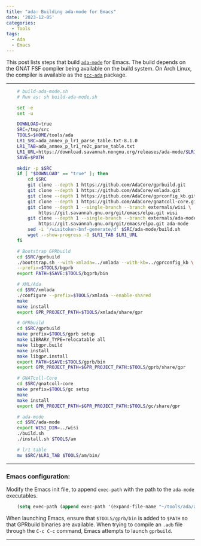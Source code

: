 ```yaml
---
title: "ada: Building ada-mode for Emacs"
date: '2023-12-05'
categories:
  - Tools
tags:
  - Ada
  - Emacs
---
```


This post lists steps that build
[`ada-mode`](https://elpa.gnu.org/packages/ada-mode.html) for Emacs. The build
depends on the GNAT FSF compiler being available on the build system. On
Arch Linux, the compiler is available as the
[`gcc-ada`](https://wiki.archlinux.org/title/Ada) package.

---
``` bash
    # build-ada-mode.sh
    # Run as: sh build-ada-mode.sh

    set -e
    set -u

    DOWNLOAD=true
    SRC=/tmp/src
    TOOLS=$HOME/tools/ada
    LR1_SRC=ada_annex_p_lr1_parse_table.txt-8.1.0
    LR1_TAB=ada_annex_p_lr1_re2c_parse_table.txt
    LR1_URL=https://download.savannah.nongnu.org/releases/ada-mode/$LR1_SRC
    SAVE=$PATH

    mkdir -p $SRC
    if [ "$DOWNLOAD" == "true" ]; then
        cd $SRC
        git clone --depth 1 https://github.com/AdaCore/gprbuild.git
        git clone --depth 1 https://github.com/AdaCore/xmlada.git
        git clone --depth 1 https://github.com/AdaCore/gprconfig_kb.git
        git clone --depth 1 https://github.com/AdaCore/gnatcoll-core.git
        git clone --depth 1 --single-branch --branch externals/wisi \
            https://git.savannah.gnu.org/git/emacs/elpa.git wisi
        git clone --depth 1 --single-branch --branch externals/ada-mode \
            https://git.savannah.gnu.org/git/emacs/elpa.git ada-mode
        sed -i '/wisitoken-bnf-generate/d' $SRC/ada-mode/build.sh
        wget --show-progress -O $LR1_TAB $LR1_URL
    fi

    # Bootstrap GPRbuild
    cd $SRC/gprbuild
    ./bootstrap.sh --with-xmlada=../xmlada --with-kb=../gprconfig_kb \
    --prefix=$TOOLS/bgprb
    export PATH=$SAVE:$TOOLS/bgprb/bin

    # XML/Ada
    cd $SRC/xmlada
    ./configure --prefix=$TOOLS/xmlada --enable-shared
    make
    make install
    export GPR_PROJECT_PATH=$TOOLS/xmlada/share/gpr

    # GPRbuild
    cd $SRC/gprbuild
    make prefix=$TOOLS/gprb setup
    make LIBRARY_TYPE=relocatable all
    make libgpr.build
    make install
    make libgpr.install
    export PATH=$SAVE:$TOOLS/gprb/bin
    export GPR_PROJECT_PATH=$GPR_PROJECT_PATH:$TOOLS/gprb/share/gpr

    # GNATcoll-Core
    cd $SRC/gnatcoll-core
    make prefix=$TOOLS/gc setup
    make
    make install
    export GPR_PROJECT_PATH=$GPR_PROJECT_PATH:$TOOLS/gc/share/gpr

    # ada-mode
    cd $SRC/ada-mode
    export WISI_DIR=../wisi
    ./build.sh
    ./install.sh $TOOLS/am

    # lr1 table
    mv $SRC/$LR1_TAB $TOOLS/am/bin/
```
---
### Emacs configuration:
Modify the Emacs init file, to append `exec-path` with the path to the
`ada-mode` executables.

``` lisp
    (setq exec-path (append exec-path '(expand-file-name "~/tools/ada/am/bin")))
```

When launching Emacs, ensure that `$TOOLS/gprb/bin` is added to `$PATH` so that
GPRbuild binaries are available. When trying to compile an `.adb` file
through the `C-c C-c` command, Emacs attempts to launch `gprbuild`.

---
